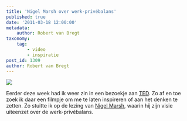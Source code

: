 ```yaml
---
title: 'Nigel Marsh over werk-privébalans'
published: true
date: '2011-03-18 12:00:00'
metadata:
    author: Robert van Bregt
taxonomy:
    tag:
        - video
        - inspiratie
post_id: 1309
author: Robert van Bregt
---
```


![](https://www.youtube.com/watch?v=jdpIKXLLYYM)

Eerder deze week had ik weer zin in een bezoekje aan [TED](http://ted.com). Zo af en toe zoek ik daar een filmpje om me te laten inspireren of aan het denken te zetten. Zo stuitte ik op de lezing van [Nigel Marsh](https://nigelmarsh.com/), waarin hij zijn visie uiteenzet over de werk-privébalans.